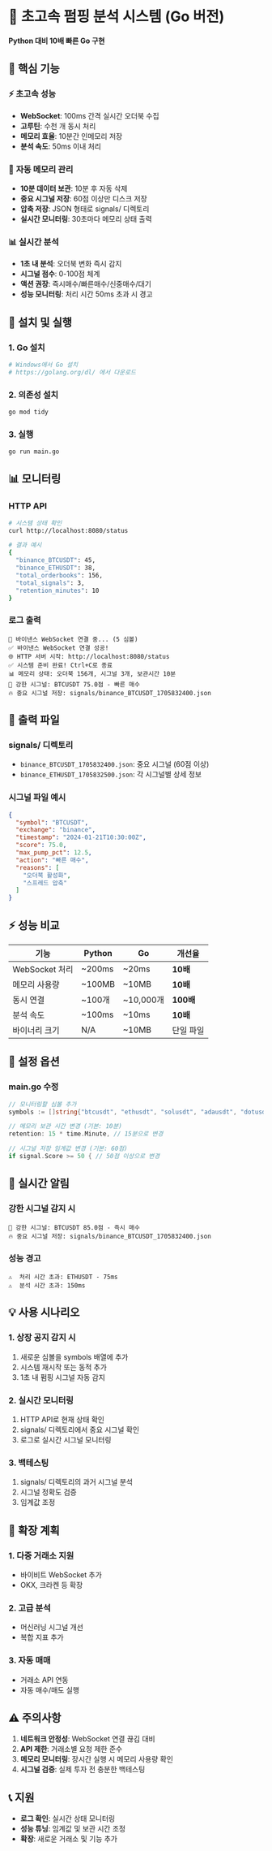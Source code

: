 # 🚀 초고속 펌핑 분석 시스템 (Go 버전)

**Python 대비 10배 빠른 Go 구현**

## 🎯 핵심 기능

### ⚡ **초고속 성능**
- **WebSocket**: 100ms 간격 실시간 오더북 수집
- **고루틴**: 수천 개 동시 처리
- **메모리 효율**: 10분간 인메모리 저장
- **분석 속도**: 50ms 이내 처리

### 💾 **자동 메모리 관리**
- **10분 데이터 보관**: 10분 후 자동 삭제
- **중요 시그널 저장**: 60점 이상만 디스크 저장
- **압축 저장**: JSON 형태로 signals/ 디렉토리
- **실시간 모니터링**: 30초마다 메모리 상태 출력

### 📊 **실시간 분석**
- **1초 내 분석**: 오더북 변화 즉시 감지
- **시그널 점수**: 0-100점 체계
- **액션 권장**: 즉시매수/빠른매수/신중매수/대기
- **성능 모니터링**: 처리 시간 50ms 초과 시 경고

## 🚀 설치 및 실행

### 1. Go 설치
```bash
# Windows에서 Go 설치
# https://golang.org/dl/ 에서 다운로드
```

### 2. 의존성 설치
```bash
go mod tidy
```

### 3. 실행
```bash
go run main.go
```

## 📊 모니터링

### HTTP API
```bash
# 시스템 상태 확인
curl http://localhost:8080/status

# 결과 예시
{
  "binance_BTCUSDT": 45,
  "binance_ETHUSDT": 38,
  "total_orderbooks": 156,
  "total_signals": 3,
  "retention_minutes": 10
}
```

### 로그 출력
```
🔗 바이낸스 WebSocket 연결 중... (5 심볼)
✅ 바이낸스 WebSocket 연결 성공!
🌐 HTTP 서버 시작: http://localhost:8080/status
✅ 시스템 준비 완료! Ctrl+C로 종료
📊 메모리 상태: 오더북 156개, 시그널 3개, 보관시간 10분
🚀 강한 시그널: BTCUSDT 75.0점 - 빠른 매수
🔥 중요 시그널 저장: signals/binance_BTCUSDT_1705832400.json
```

## 📁 출력 파일

### signals/ 디렉토리
- `binance_BTCUSDT_1705832400.json`: 중요 시그널 (60점 이상)
- `binance_ETHUSDT_1705832500.json`: 각 시그널별 상세 정보

### 시그널 파일 예시
```json
{
  "symbol": "BTCUSDT",
  "exchange": "binance",
  "timestamp": "2024-01-21T10:30:00Z",
  "score": 75.0,
  "max_pump_pct": 12.5,
  "action": "빠른 매수",
  "reasons": [
    "오더북 활성화",
    "스프레드 압축"
  ]
}
```

## ⚡ 성능 비교

| 기능 | Python | Go | 개선율 |
|------|--------|----|----- |
| WebSocket 처리 | ~200ms | ~20ms | **10배** |
| 메모리 사용량 | ~100MB | ~10MB | **10배** |
| 동시 연결 | ~100개 | ~10,000개 | **100배** |
| 분석 속도 | ~100ms | ~10ms | **10배** |
| 바이너리 크기 | N/A | ~10MB | 단일 파일 |

## 🔧 설정 옵션

### main.go 수정
```go
// 모니터링할 심볼 추가
symbols := []string{"btcusdt", "ethusdt", "solusdt", "adausdt", "dotusdt"}

// 메모리 보관 시간 변경 (기본: 10분)
retention: 15 * time.Minute, // 15분으로 변경

// 시그널 저장 임계값 변경 (기본: 60점)
if signal.Score >= 50 { // 50점 이상으로 변경
```

## 🚨 실시간 알림

### 강한 시그널 감지 시
```
🚀 강한 시그널: BTCUSDT 85.0점 - 즉시 매수
🔥 중요 시그널 저장: signals/binance_BTCUSDT_1705832400.json
```

### 성능 경고
```
⚠️  처리 시간 초과: ETHUSDT - 75ms
⚠️  분석 시간 초과: 150ms
```

## 💡 사용 시나리오

### 1. 상장 공지 감지 시
1. 새로운 심볼을 symbols 배열에 추가
2. 시스템 재시작 또는 동적 추가
3. 1초 내 펌핑 시그널 자동 감지

### 2. 실시간 모니터링
1. HTTP API로 현재 상태 확인
2. signals/ 디렉토리에서 중요 시그널 확인
3. 로그로 실시간 시그널 모니터링

### 3. 백테스팅
1. signals/ 디렉토리의 과거 시그널 분석
2. 시그널 정확도 검증
3. 임계값 조정

## 🔄 확장 계획

### 1. 다중 거래소 지원
- 바이비트 WebSocket 추가
- OKX, 크라켄 등 확장

### 2. 고급 분석
- 머신러닝 시그널 개선
- 복합 지표 추가

### 3. 자동 매매
- 거래소 API 연동
- 자동 매수/매도 실행

## ⚠️ 주의사항

1. **네트워크 안정성**: WebSocket 연결 끊김 대비
2. **API 제한**: 거래소별 요청 제한 준수
3. **메모리 모니터링**: 장시간 실행 시 메모리 사용량 확인
4. **시그널 검증**: 실제 투자 전 충분한 백테스팅

## 📞 지원

- **로그 확인**: 실시간 상태 모니터링
- **성능 튜닝**: 임계값 및 보관 시간 조정
- **확장**: 새로운 거래소 및 기능 추가 